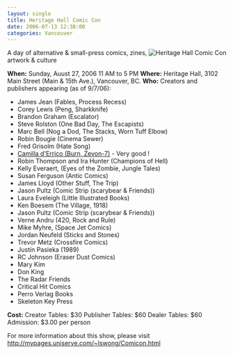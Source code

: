 ```yaml
---
layout: single
title: Heritage Hall Comic Con
date: 2006-07-13 12:38:00
categories: Vancouver
---
```

<img src="/public/uploads/2006/07/con_stackofcomics.jpg" id="image36" alt="Heritage Hall Comic Con" align="right" />
A day of alternative &amp; small-press comics, zines, artwork &amp; culture

<strong>When:</strong> Sunday, Auust 27, 2006 11 AM to 5 PM
<strong>Where:</strong> Heritage Hall, 3102 Main Street (Main &amp; 15th Ave.), Vancouver, BC.
<strong>Who:</strong> Creators and publishers appearing (as of 9/7/06):
<ul>
	<li>James Jean (Fables, Process Recess)</li>
	<li>Corey Lewis (Peng, Sharkknife)</li>
	<li>Brandon Graham (Escalator)</li>
	<li>Steve Rolston (One Bad Day, The Escapists)</li>
	<li>Marc Bell (Nog a Dod, The Stacks, Worn Tuff Elbow)</li>
	<li>Robin Bougie (Cinema Sewer)</li>
	<li>Fred Grisolm (Hate Song)</li>
	<li><a href="http://www.camilladerrico.com/">Camilla d'Errico (Burn, Zevon-7)</a> - Very good !</li>
	<li>Robin Thompson and Ira Hunter (Champions of Hell)</li>
	<li>Kelly Everaert, (Eyes of the Zombie, Jungle Tales)</li>
	<li>Susan Ferguson (Antic Comics)</li>
	<li>James Lloyd (Other Stuff, The Trip)</li>
	<li>Jason Pultz (Comic Strip (scarybear &amp; Friends))</li>
	<li>Laura Eveleigh (Little Illustrated Books)</li>
	<li>Ken Boesem (The Village, 1918)</li>
	<li>Jason Pultz (Comic Strip (scarybear &amp; Friends))</li>
	<li>Verne Andru (420, Rock and Rule)</li>
	<li>Mike Myhre, (Space Jet Comics)</li>
	<li>Jordan Neufeld (Sticks and Stones)</li>
	<li>Trevor Metz (Crossfire Comics)</li>
	<li>Justin Pasieka (1989)</li>
	<li>RC Johnson (Eraser Dust Comics)</li>
	<li>Mary Kim</li>
	<li>Don King</li>
	<li>The Radar Friends</li>
	<li>Critical Hit Comics</li>
	<li>Perro Verlag Books</li>
	<li>Skeleton Key Press</li>
</ul>
<strong>Cost:</strong>
Creator Tables: $30
Publisher Tables: $60
Dealer Tables: $60
Admission: $3.00 per person

For more information about this show, please visit
<a href="http://mypages.uniserve.com/~lswong/Comicon.html">http://mypages.uniserve.com/~lswong/Comicon.html</a>
